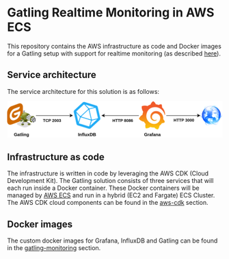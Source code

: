 # Gatling Realtime Monitoring in AWS ECS
This repository contains the AWS infrastructure as code and Docker images for a Gatling setup with support for realtime monitoring (as 
described [here](https://gatling.io/docs/current/realtime_monitoring/)).

## Service architecture
The service architecture for this solution is as follows:

![architecture](doc/images/gatling-realtime-monitoring-service-architecture.png "Service architecture for Gatling realtime monitoring.")

## Infrastructure as code
The infrastructure is written in code by leveraging the AWS CDK (Cloud Development Kit). 
The Gatling solution consists of three services that will each run inside a Docker container. These Docker containers 
will be managed by [AWS ECS](https://aws.amazon.com/ecs/) and run in a hybrid (EC2 and Fargate) ECS Cluster.
The AWS CDK cloud components can be found in the [aws-cdk](./aws-cdk) section.

## Docker images
The custom docker images for Grafana, InfluxDB and Gatling can be found in the [gatling-monitoring](./gatling-monitoring) section.


